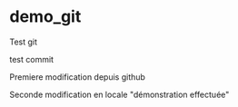 # demo_git
Test git

test commit

Premiere modification depuis github

Seconde modification en locale "démonstration effectuée"
